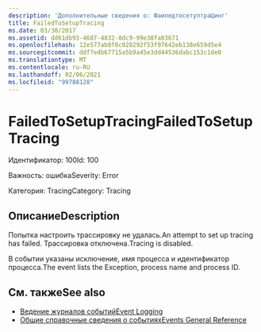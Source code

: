 ```yaml
---
description: 'Дополнительные сведения о: ФаиледтосетуптраЦинг'
title: FailedToSetupTracing
ms.date: 03/30/2017
ms.assetid: dd61db93-4687-4832-8dc9-99e38fa83671
ms.openlocfilehash: 12e577ab0f8c028292f53f97642eb138e659d5e4
ms.sourcegitcommit: ddf7edb67715a5b9a45e3dd44536dabc153c1de0
ms.translationtype: MT
ms.contentlocale: ru-RU
ms.lasthandoff: 02/06/2021
ms.locfileid: "99788128"
---
```

# <a name="failedtosetuptracing"></a><span data-ttu-id="a9c15-103">FailedToSetupTracing</span><span class="sxs-lookup"><span data-stu-id="a9c15-103">FailedToSetupTracing</span></span>

<span data-ttu-id="a9c15-104">Идентификатор: 100</span><span class="sxs-lookup"><span data-stu-id="a9c15-104">Id: 100</span></span>  
  
 <span data-ttu-id="a9c15-105">Важность: ошибка</span><span class="sxs-lookup"><span data-stu-id="a9c15-105">Severity: Error</span></span>  
  
 <span data-ttu-id="a9c15-106">Категория: Tracing</span><span class="sxs-lookup"><span data-stu-id="a9c15-106">Category: Tracing</span></span>  
  
## <a name="description"></a><span data-ttu-id="a9c15-107">Описание</span><span class="sxs-lookup"><span data-stu-id="a9c15-107">Description</span></span>  

 <span data-ttu-id="a9c15-108">Попытка настроить трассировку не удалась.</span><span class="sxs-lookup"><span data-stu-id="a9c15-108">An attempt to set up tracing has failed.</span></span> <span data-ttu-id="a9c15-109">Трассировка отключена.</span><span class="sxs-lookup"><span data-stu-id="a9c15-109">Tracing is disabled.</span></span>  
  
 <span data-ttu-id="a9c15-110">В событии указаны исключение, имя процесса и идентификатор процесса.</span><span class="sxs-lookup"><span data-stu-id="a9c15-110">The event lists the Exception, process name and process ID.</span></span>  
  
## <a name="see-also"></a><span data-ttu-id="a9c15-111">См. также</span><span class="sxs-lookup"><span data-stu-id="a9c15-111">See also</span></span>

- [<span data-ttu-id="a9c15-112">Ведение журналов событий</span><span class="sxs-lookup"><span data-stu-id="a9c15-112">Event Logging</span></span>](index.md)
- [<span data-ttu-id="a9c15-113">Общие справочные сведения о событиях</span><span class="sxs-lookup"><span data-stu-id="a9c15-113">Events General Reference</span></span>](events-general-reference.md)
